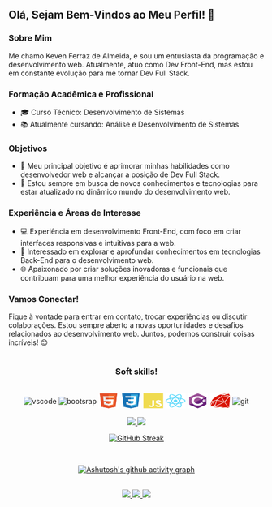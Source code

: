 

## Olá, Sejam Bem-Vindos ao Meu Perfil! 👋

### Sobre Mim
Me chamo Keven Ferraz de Almeida, e sou um entusiasta da programação e desenvolvimento web. Atualmente, atuo como Dev Front-End, mas estou em constante evolução para me tornar Dev Full Stack.

### Formação Acadêmica e Profissional
- 🎓 Curso Técnico: Desenvolvimento de Sistemas
- 📚 Atualmente cursando: Análise e Desenvolvimento de Sistemas 

### Objetivos
- 🚀 Meu principal objetivo é aprimorar minhas habilidades como desenvolvedor web e alcançar a posição de Dev Full Stack.
- 📖 Estou sempre em busca de novos conhecimentos e tecnologias para estar atualizado no dinâmico mundo do desenvolvimento web.

### Experiência e Áreas de Interesse
- 💻 Experiência em desenvolvimento Front-End, com foco em criar interfaces responsivas e intuitivas para a web.
- 🔧 Interessado em explorar e aprofundar conhecimentos em tecnologias Back-End para o desenvolvimento web.
- 🌐 Apaixonado por criar soluções inovadoras e funcionais que contribuam para uma melhor experiência do usuário na web.

### Vamos Conectar!
Fique à vontade para entrar em contato, trocar experiências ou discutir colaborações. Estou sempre aberto a novas oportunidades e desafios relacionados ao desenvolvimento web. Juntos, podemos construir coisas incríveis! 😊


#

<h3 align="center">Soft skills!</h3>

  <div align="center" style="display: inline_block"><br>
    <img align="center" alt="vscode" src="https://cdn.jsdelivr.net/gh/devicons/devicon/icons/vscode/vscode-original.svg" width="40" height="35"/>
    <img align="center" alt="bootsrap" src="https://cdn.jsdelivr.net/gh/devicons/devicon/icons/bootstrap/bootstrap-original.svg" width="40" height="35"/> 
    <img align="center" alt="HTML" height="30" width="40" src="https://raw.githubusercontent.com/devicons/devicon/master/icons/html5/html5-original.svg">
    <img align="center" alt="CSS" height="30" width="40" src="https://raw.githubusercontent.com/devicons/devicon/master/icons/css3/css3-original.svg">
    <img align="center" alt="Js" height="30" width="40" src="https://raw.githubusercontent.com/devicons/devicon/master/icons/javascript/javascript-plain.svg">
    <img align="center" alt="React" height="30" width="40" src="https://raw.githubusercontent.com/devicons/devicon/master/icons/react/react-original.svg">
    <img align="center" alt="C#" height="30" width="40" src="https://raw.githubusercontent.com/devicons/devicon/master/icons/csharp/csharp-original.svg">
    <img align="center" alt="Js" height="30" width="40" src="https://raw.githubusercontent.com/devicons/devicon/master/icons/ruby/ruby-plain.svg">
    <img align="center" alt="git" src="https://cdn.jsdelivr.net/gh/devicons/devicon/icons/git/git-original.svg" width="40" height="35"/> 
</div><br>
 <div align="center">

<a href="https://github.com/KevenFerraz08"> 
  <img height="170em" src="https://github-readme-stats.vercel.app/api?username=KevenFerraz08&show_icons=true&theme=react"/>
  <img height="170em" src="https://github-readme-stats.vercel.app/api/top-langs/?username=KevenFerraz08&layout=compact&langs_count=16&theme=react"/>
</a>


   <div align="center">
     
[![GitHub Streak](https://streak-stats.demolab.com?user=KevenFerraz08&theme=react&hide_border=false&locale=pt_BR&date_format=j%2Fn%5B%2FY%5D&card_width=720)](https://git.io/streak-stats)
   </div>
    <br>
   
[![Ashutosh's github activity graph](https://github-readme-activity-graph.vercel.app/graph?username=KevenFerraz08&bg_color=0d1117&color=05c1ff&line=6dc0dd&point=5da8f9&area=true&hide_border=true)](https://github.com/ashutosh00710/github-readme-activity-graph)
   <br>
   
</div>
<br>
<div align="center"> 
   <a href="[https://instagram.com/KevenFerraz08](https://www.instagram.com/KevenFerraz08?igsh=M3d0eXB0cDl0dzZw&utm_source=qr)" target="_blank">
    <img src="https://img.shields.io/badge/-Instagram-%23E4405F?style=for-the-badge&logo=instagram&logoColor=white" target="_blank">
   </a>
   <a href = "kevenferraz39@gmail.com">
    <img src="https://img.shields.io/badge/-Gmail-%23333?style=for-the-badge&logo=gmail&logoColor=white" target="_blank">
   </a>
   <a href="[https://br.linkedin.com/in/keven-ferraz-a28a31256](https://www.linkedin.com/in/keven-ferraz-de-almeida-a28a31256?utm_source=share&utm_campaign=share_via&utm_content=profile&utm_medium=ios_app)" target="_blank">
    <img src="https://img.shields.io/badge/-LinkedIn-%230077B5?style=for-the-badge&logo=linkedin&logoColor=white" target="_blank">
   </a> 
</div>
<br>
